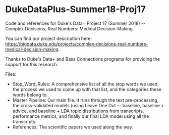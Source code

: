 # DukeDataPlus-Summer18-Proj17
Code and references for Duke's Data+ Project 17 (Summer 2018) -- Complex Decisions, Real Numbers: Medical Decision-Making.

You can find our project description here: https://bigdata.duke.edu/projects/complex-decisions-real-numbers-medical-decision-making.

Thanks to Duke's Data+ and Bass Connections programs for providing the support for this research.

Files:
- Stop_Word_Rules: A comprehensive list of all the stop words we used, the process we used to come up with that list, and the categories these words belong to.
- Master Pipeline: Our main file. It runs through the text pre-processing, the cross-validated models (using Leave One Out -- baseline, baseline + advice, and baseline + LDA topic distributions from transcripts, performance metrics, and finally our final LDA model using all the transcripts.
- References: The scientific papers we used along the way.

